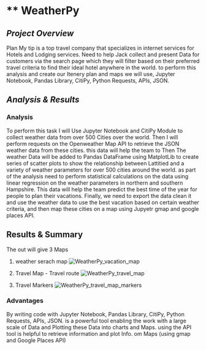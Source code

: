 # **  WeatherPy

## *Project Overview*
Plan My tip is a top travel company that specializes in internet services for Hotels and Lodging services. Need to help Jack collect and present Data for customers via the search page which they will filter based on their preferred travel criteria to find their ideal hotel anywhere in the world. to perform this analysis and create our Itenery plan and maps we will use, Jupyter Notebook, Pandas Library, CitiPy, Python Requests, APIs, JSON.

 
                  
## *Analysis & Results*
### Analysis
To perform this task I will Use Jupyter Notebook and CitiPy Module to collect weather data from over 500 Cities over the world. Then I will perform requests on the Openweather Map API to retrieve the JSON weather data from these cities. this data will help the team to  Then The weather Data will be added to Pandas DataFrame using MatplotLib to create series of
scatter plots to show the relationship between Lattitied and a variety of weather parameters for over 500 cities around the world. as part of the analysis need to perform statistical calculations on the data using linear regression on the weather parameters in northern and southern Hampshire. This data will help the team predict the best time of the year for people to plan their vacations. Finally, we need to export the data clean it and use the weather data to use the best vacation based on certain weather criteria, and then map these cities on a map using Jupyetr gmap and google places API.  
         
    
## Results & Summary
The out will give 3 Maps
1) weather serach map 
![WeatherPy_vacation_map](https://user-images.githubusercontent.com/80013773/116008822-5cdf1500-a5cb-11eb-8618-5489a9e79709.png)

2) Travel Map - Travel route 
![WeatherPy_travel_map](https://user-images.githubusercontent.com/80013773/116008930-a0d21a00-a5cb-11eb-94c5-8c9a0b9b8a91.png)

3) Travel Markers
![WeatherPy_travel_map_markers](https://user-images.githubusercontent.com/80013773/116010325-273e2a00-a5d3-11eb-8c1e-e3fc8fcba421.png)



### Advantages
 By writing code with  Jupyter Notebook, Pandas Library, CitiPy, Python Requests, APIs, JSON. is a powerful tool enabling the work with a large scale of Data and Plotting these Data into charts and Maps. using the API tool is helpful to retrieve information and plot Info. om Maps (using gmap and Google Places API)
